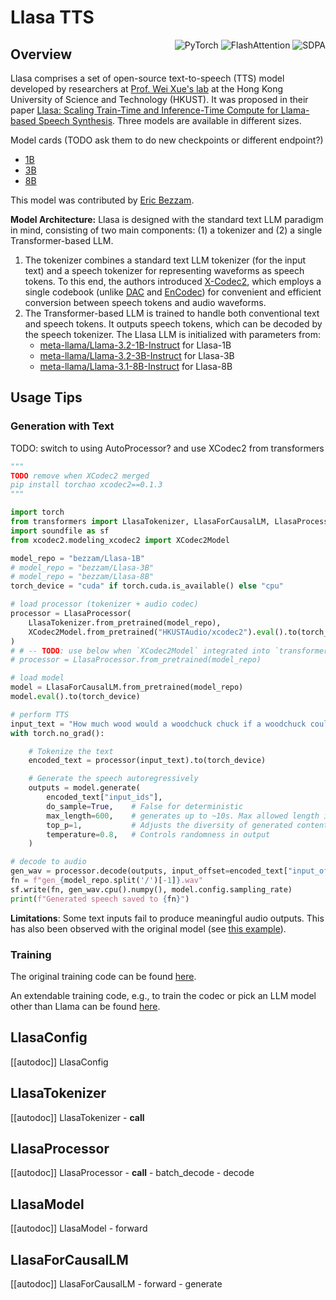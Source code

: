 <!--Copyright 2025 The HuggingFace Team. All rights reserved.

Licensed under the Apache License, Version 2.0 (the "License"); you may not use this file except in compliance with
the License. You may obtain a copy of the License at

http://www.apache.org/licenses/LICENSE-2.0

Unless required by applicable law or agreed to in writing, software distributed under the License is distributed on
an "AS IS" BASIS, WITHOUT WARRANTIES OR CONDITIONS OF ANY KIND, either express or implied. See the License for the
specific language governing permissions and limitations under the License.

⚠️ Note that this file is in Markdown but contain specific syntax for our doc-builder (similar to MDX) that may not be
rendered properly in your Markdown viewer.

-->

# Llasa TTS

<div style="float: right;">
    <div class="flex flex-wrap space-x-1">
        <img alt="PyTorch" src="https://img.shields.io/badge/PyTorch-DE3412?style=flat&logo=pytorch&logoColor=white">
        <img alt="FlashAttention" src="https://img.shields.io/badge/%E2%9A%A1%EF%B8%8E%20FlashAttention-eae0c8?style=flat">
        <img alt="SDPA" src="https://img.shields.io/badge/SDPA-DE3412?style=flat&logo=pytorch&logoColor=white">
    </div>
</div>

## Overview

Llasa comprises a set of open-source text-to-speech (TTS) model developed by researchers at [Prof. Wei Xue's lab](https://huggingface.co/HKUSTAudio) at the Hong Kong University of Science and Technology (HKUST).
It was proposed in their paper [Llasa: Scaling Train-Time and Inference-Time Compute for Llama-based Speech Synthesis](https://huggingface.co/papers/2502.04128).
Three models are available in different sizes.

Model cards (TODO ask them to do new checkpoints or different endpoint?)
- [1B](https://huggingface.co/HKUSTAudio/Llasa-1B)
- [3B](https://huggingface.co/HKUSTAudio/Llasa-3B)
- [8B](https://huggingface.co/HKUSTAudio/Llasa-8B)

This model was contributed by [Eric Bezzam](https://huggingface.co/bezzam).

**Model Architecture:**
Llasa is designed with the standard text LLM paradigm in mind, consisting of two main components: (1) a tokenizer and (2) a single Transformer-based LLM.

1. The tokenizer combines a standard text LLM tokenizer (for the input text) and a speech tokenizer for representing waveforms as speech tokens. To this end, the authors introduced [X-Codec2](./xcodec2), which employs a single codebook (unlike [DAC](./dac) and [EnCodec](./encodec)) for convenient and efficient conversion between speech tokens and audio waveforms.
2. The Transformer-based LLM is trained to handle both conventional text and speech tokens. It outputs speech tokens, which can be decoded by the speech tokenizer. The Llasa LLM is initialized with parameters from:
   - [meta-llama/Llama-3.2-1B-Instruct](https://huggingface.co/meta-llama/Llama-3.2-1B-Instruct) for Llasa-1B  
   - [meta-llama/Llama-3.2-3B-Instruct](https://huggingface.co/meta-llama/Llama-3.2-3B-Instruct) for Llasa-3B  
   - [meta-llama/Llama-3.1-8B-Instruct](https://huggingface.co/meta-llama/Llama-3.1-8B-Instruct) for Llasa-8B

## Usage Tips

### Generation with Text

TODO: switch to using AutoProcessor? and use XCodec2 from transformers

```python
"""
TODO remove when XCodec2 merged
pip install torchao xcodec2==0.1.3
"""

import torch
from transformers import LlasaTokenizer, LlasaForCausalLM, LlasaProcessor
import soundfile as sf
from xcodec2.modeling_xcodec2 import XCodec2Model

model_repo = "bezzam/Llasa-1B"
# model_repo = "bezzam/Llasa-3B"
# model_repo = "bezzam/Llasa-8B"
torch_device = "cuda" if torch.cuda.is_available() else "cpu"

# load processor (tokenizer + audio codec)
processor = LlasaProcessor(
    LlasaTokenizer.from_pretrained(model_repo),
    XCodec2Model.from_pretrained("HKUSTAudio/xcodec2").eval().to(torch_device)
)
# # -- TODO: use below when `XCodec2Model` integrated into `transformers`
# processor = LlasaProcessor.from_pretrained(model_repo)

# load model
model = LlasaForCausalLM.from_pretrained(model_repo)
model.eval().to(torch_device)

# perform TTS
input_text = "How much wood would a woodchuck chuck if a woodchuck could chuck speech tokens?"
with torch.no_grad():

    # Tokenize the text
    encoded_text = processor(input_text).to(torch_device)

    # Generate the speech autoregressively
    outputs = model.generate(
        encoded_text["input_ids"],
        do_sample=True,    # False for deterministic
        max_length=600,    # generates up to ~10s. Max allowed length is 2048, as Llasa was trained with max length 2048
        top_p=1,           # Adjusts the diversity of generated content
        temperature=0.8,   # Controls randomness in output
    )

# decode to audio
gen_wav = processor.decode(outputs, input_offset=encoded_text["input_offset"])
fn = f"gen_{model_repo.split('/')[-1]}.wav"
sf.write(fn, gen_wav.cpu().numpy(), model.config.sampling_rate)
print(f"Generated speech saved to {fn}")
```

**Limitations**: Some text inputs fail to produce meaningful audio outputs. This has also been observed with the original model (see [this example](https://gist.github.com/ebezzam/1863ec8eb7ec4afff02c26bdcb7691f9#file-breaking_example-py)).


### Training

The original training code can be found [here](https://github.com/zhenye234/LLaSA_training).

An extendable training code, e.g., to train the codec or pick an LLM model other than Llama can be found [here](https://github.com/inworld-ai/tts).


## LlasaConfig

[[autodoc]] LlasaConfig

## LlasaTokenizer

[[autodoc]] LlasaTokenizer
    - __call__

## LlasaProcessor

[[autodoc]] LlasaProcessor
    - __call__
    - batch_decode
    - decode

## LlasaModel

[[autodoc]] LlasaModel
    - forward

## LlasaForCausalLM

[[autodoc]] LlasaForCausalLM
    - forward
    - generate
